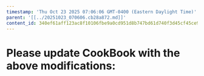 ```yaml
---
timestamp: 'Thu Oct 23 2025 07:06:06 GMT-0400 (Eastern Daylight Time)'
parent: '[[../20251023_070606.cb28a872.md]]'
content_id: 340ef61aff123ac8f10106fbe9a0cd951d8b747bd61d740f3d45cf45ce9dde1d
---
```


# Please update CookBook with the above modifications:
